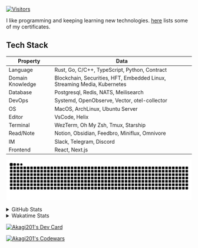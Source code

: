 <!-- markdownlint-disable MD041 MD010 MD033 -->
[![Visitors](https://api.visitorbadge.io/api/daily?path=Akagi201%2FAkagi201&label=Visitors%20Today&countColor=%2337d67a)](https://visitorbadge.io/status?path=Akagi201%2FAkagi201)

I like programming and keeping learning new technologies. [here](https://github.com/Akagi201/blockchain) lists some of my certificates.

## Tech Stack

| Property         	| Data                                                                               	|
|------------------	|------------------------------------------------------------------------------------	|
| Language         	| Rust, Go, C/C++, TypeScript, Python, Contract                                       |
| Domain Knowledge 	| Blockchain, Securities, HFT, Embedded Linux, Streaming Media, Kubernetes            |
| Database         	| Postgresql, Redis, NATS, Meilisearch                                                   |
| DevOps            | Systemd, OpenObserve, Vector, otel-collector                                        |
| OS               	| MacOS, ArchLinux, Ubuntu Server                                                     |
| Editor           	| VsCode, Helix                                                                       |
| Terminal          | WezTerm, Oh My Zsh, Tmux, Starship                                                  |
| Read/Note         | Notion, Obsidian, Feedbro, Miniflux, Omnivore                                       |
| IM               	| Slack, Telegram, Discord                                                            |
| Frontend          | React, Next.js                                                                      |

[![github contribution grid snake animation](https://raw.githubusercontent.com/Akagi201/Akagi201/output/github-contribution-grid-snake.svg#gh-light-mode-only)](https://github.com/Akagi201)

<details>
<summary>GitHub Stats</summary>
  <a href="https://github.com/Akagi201"><img alt="Profile Detail" src="https://raw.githubusercontent.com/Akagi201/Akagi201/master/profile-summary-card-output/dracula/0-profile-details.svg" /></a>
  <a href="https://github.com/Akagi201"><img alt="Github Stats" src="https://raw.githubusercontent.com/Akagi201/Akagi201/master/profile-summary-card-output/dracula/3-stats.svg" /></a>
  <a href="https://github.com/Akagi201"><img alt="Lang By Commits" src="https://raw.githubusercontent.com/Akagi201/Akagi201/master/profile-summary-card-output/dracula/2-most-commit-language.svg" /></a>
</details>

<details>
<summary>Wakatime Stats</summary>
<br>

<!--START_SECTION:waka-->

```txt
From: 23 June 2024 - To: 30 June 2024

Total Time: 30 hrs 48 mins

Other         22 hrs 56 mins  ██████████████████▓░░░░░░   74.48 %
Rust          2 hrs 43 mins   ██▒░░░░░░░░░░░░░░░░░░░░░░   08.87 %
sh            2 hrs 39 mins   ██░░░░░░░░░░░░░░░░░░░░░░░   08.64 %
Markdown      1 hr 22 mins    █░░░░░░░░░░░░░░░░░░░░░░░░   04.45 %
TOML          45 mins         ▓░░░░░░░░░░░░░░░░░░░░░░░░   02.47 %
Git Config    5 mins          ░░░░░░░░░░░░░░░░░░░░░░░░░   00.31 %
Makefile      3 mins          ░░░░░░░░░░░░░░░░░░░░░░░░░   00.18 %
Assembly      2 mins          ░░░░░░░░░░░░░░░░░░░░░░░░░   00.15 %
Bash          2 mins          ░░░░░░░░░░░░░░░░░░░░░░░░░   00.13 %
MLIR          2 mins          ░░░░░░░░░░░░░░░░░░░░░░░░░   00.12 %
```

<!--END_SECTION:waka-->

</details>

<a href="https://dly.to/lajulH68cRC"><img src="https://api.daily.dev/devcards/v2/0PgLIuTCuccboR3DWDI4I.png?type=wide&r=z7i" width="900" alt="Akagi201's Dev Card"/></a>

<a href="https://www.codewars.com/users/Akagi201"><img alt="Akagi201's Codewars" src="https://www.codewars.com/users/Akagi201/badges/small"></a>
